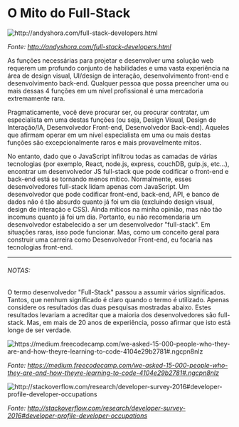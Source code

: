 # O Mito do Full-Stack

![](../images/full-stack.jpg "http://andyshora.com/full-stack-developers.html")

<cite>Fonte: <a href="http://andyshora.com/full-stack-developers.html">http://andyshora.com/full-stack-developers.html</a></cite>

As funções necessárias para projetar e desenvolver uma solução web requerem um profundo conjunto de habilidades e uma vasta experiência na área de design visual, UI/design de interação, desenvolvimento front-end e desenvolvimento back-end. Qualquer pessoa que possa preencher uma ou mais dessas 4 funções em um nível profissional é uma mercadoria extremamente rara.

Pragmaticamente, você deve procurar ser, ou procurar contratar, um especialista em uma destas funções (ou seja, Design Visual, Design de Interação/IA, Desenvolvedor Front-end, Desenvolvedor Back-end). Aqueles que afirmam operar em um nível especialista em uma ou mais destas funções são excepcionalmente raros e mais provavelmente mitos.

No entanto, dado que o JavaScript infiltrou todas as camadas de várias tecnologias (por exemplo, React, node.js, express, couchDB, gulp.js, etc...), encontrar um desenvolvedor JS full-stack que pode codificar o front-end e back-end está se tornando menos mítico. Normalmente, esses desenvolvedores full-stack lidam apenas com JavaScript. Um desenvolvedor que pode codificar front-end, back-end, API, e banco de dados não é tão absurdo quanto já foi um dia (excluindo design visual, design de interação e CSS). Ainda míticos na minha opinião, mas não tão incomuns quanto já foi um dia. Portanto, eu não recomendaria um desenvolvedor estabelecido a ser um desenvolvedor "full-stack". Em situações raras, isso pode funcionar. Mas, como um conceito geral para construir uma carreira como Desenvolvedor Front-end, eu focaria nas tecnologias front-end.

***

###### NOTAS:

O termo desenvolvedor "Full-Stack" passou a assumir vários significados. Tantos, que nenhum significado é claro quando o termo é utilizado. Apenas considere os resultados das duas pesquisas mostradas abaixo. Estes resultados levariam a acreditar que a maioria dos desenvolvedores são full-stack. Mas, em mais de 20 anos de experiência, posso afirmar que isto está longe de ser verdade.


![](../images/fullstack1.png "https://medium.freecodecamp.com/we-asked-15-000-people-who-they-are-and-how-theyre-learning-to-code-4104e29b2781#.ngcpn8nlz")

<cite>Fonte: <a href="https://medium.freecodecamp.com/we-asked-15-000-people-who-they-are-and-how-theyre-learning-to-code-4104e29b2781#.ngcpn8nlz">https://medium.freecodecamp.com/we-asked-15-000-people-who-they-are-and-how-theyre-learning-to-code-4104e29b2781#.ngcpn8nlz</a></cite>

![](../images/fullstack2.png "http://stackoverflow.com/research/developer-survey-2016#developer-profile-developer-occupations")

<cite>Fonte: <a href="http://stackoverflow.com/research/developer-survey-2016#developer-profile-developer-occupations">http://stackoverflow.com/research/developer-survey-2016#developer-profile-developer-occupations</a></cite>
